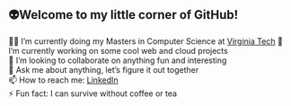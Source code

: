 ## 👽Welcome to my little corner of GitHub!

👨‍🎓 I’m currently doing my Masters in Computer Science at [Virginia Tech](https://www.vt.edu)
🔭 I’m currently working on some cool web and cloud projects  
👯 I’m looking to collaborate on anything fun and interesting  
💬 Ask me about anything, let’s figure it out together  
📫 How to reach me: [LinkedIn](https://www.linkedin.com/in/sona-gj/)  
⚡ Fun fact: I can survive without coffee or tea  
